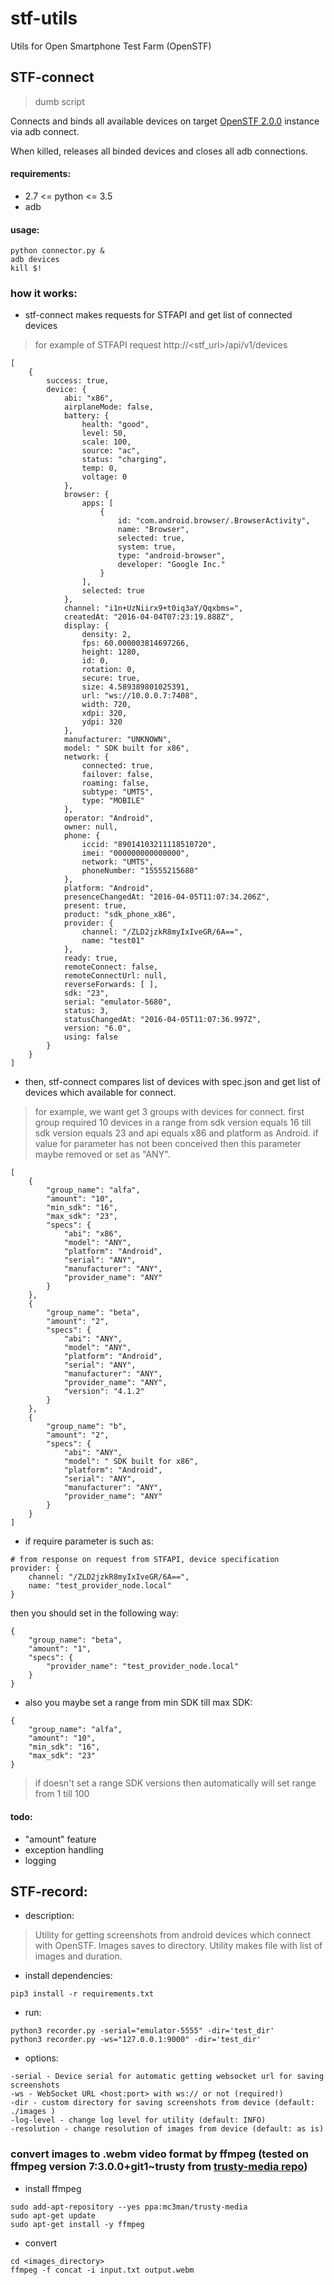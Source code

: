 # stf-utils
Utils for Open Smartphone Test Farm (OpenSTF)


## STF-connect
> dumb script

Connects and binds all available devices on target
[OpenSTF 2.0.0](https://github.com/openstf/stf/tree/2.0.0)
instance via adb connect.

When killed, releases all binded devices and closes all adb connections.

#### requirements:
* 2.7 <= python <= 3.5
* adb

#### usage:
```
python connector.py &
adb devices
kill $!
```

### how it works:
- stf-connect makes requests for STFAPI and get list of connected devices

>for example of STFAPI request http://<stf_url>/api/v1/devices

```
[
    {
        success: true,
        device: {
            abi: "x86",
            airplaneMode: false,
            battery: {
                health: "good",
                level: 50,
                scale: 100,
                source: "ac",
                status: "charging",
                temp: 0,
                voltage: 0
            },
            browser: {
                apps: [
                    {
                        id: "com.android.browser/.BrowserActivity",
                        name: "Browser",
                        selected: true,
                        system: true,
                        type: "android-browser",
                        developer: "Google Inc."
                    }
                ],
                selected: true
            },
            channel: "i1n+UzNiirx9+t0iq3aY/Qqxbms=",
            createdAt: "2016-04-04T07:23:19.888Z",
            display: {
                density: 2,
                fps: 60.000003814697266,
                height: 1280,
                id: 0,
                rotation: 0,
                secure: true,
                size: 4.589389801025391,
                url: "ws://10.0.0.7:7408",
                width: 720,
                xdpi: 320,
                ydpi: 320
            },
            manufacturer: "UNKNOWN",
            model: " SDK built for x86",
            network: {
                connected: true,
                failover: false,
                roaming: false,
                subtype: "UMTS",
                type: "MOBILE"
            },
            operator: "Android",
            owner: null,
            phone: {
                iccid: "89014103211118510720",
                imei: "000000000000000",
                network: "UMTS",
                phoneNumber: "15555215680"
            },
            platform: "Android",
            presenceChangedAt: "2016-04-05T11:07:34.206Z",
            present: true,
            product: "sdk_phone_x86",
            provider: {
                channel: "/ZLD2jzkR8myIxIveGR/6A==",
                name: "test01"
            },
            ready: true,
            remoteConnect: false,
            remoteConnectUrl: null,
            reverseForwards: [ ],
            sdk: "23",
            serial: "emulator-5680",
            status: 3,
            statusChangedAt: "2016-04-05T11:07:36.997Z",
            version: "6.0",
            using: false
        }
    }
]
```

- then, stf-connect compares list of devices with spec.json and get list of devices which available for connect.

>for example, we want get 3 groups with devices for connect. 
>first group required 10 devices in a range from sdk version equals 16 till sdk version equals 23 and api equals x86 and platform as Android.
>if value for parameter has not been conceived then this parameter maybe removed or set as "ANY".

```
[
    {
        "group_name": "alfa",
        "amount": "10",
        "min_sdk": "16",
        "max_sdk": "23",
        "specs": {
            "abi": "x86",
            "model": "ANY",
            "platform": "Android",
            "serial": "ANY",
            "manufacturer": "ANY",
            "provider_name": "ANY"
        }
    },
    {
        "group_name": "beta",
        "amount": "2",
        "specs": {
            "abi": "ANY",
            "model": "ANY",
            "platform": "Android",
            "serial": "ANY",
            "manufacturer": "ANY",
            "provider_name": "ANY",
            "version": "4.1.2"
        }
    },
    {
        "group_name": "b",
        "amount": "2",
        "specs": {
            "abi": "ANY",
            "model": " SDK built for x86",
            "platform": "Android",
            "serial": "ANY",
            "manufacturer": "ANY",
            "provider_name": "ANY"
        }
    }
]
```
- if require parameter is such as:
```
# from response on request from STFAPI, device specification
provider: {
    channel: "/ZLD2jzkR8myIxIveGR/6A==",
    name: "test_provider_node.local"
}
```
then you should set in the following way:
```
{
    "group_name": "beta",
    "amount": "1",
    "specs": {
        "provider_name": "test_provider_node.local"
    }
}
```
- also you maybe set a range from min SDK till max SDK:
```
{
    "group_name": "alfa",
    "amount": "10",
    "min_sdk": "16",
    "max_sdk": "23"
}
```
> if doesn't set a range SDK versions then automatically will set range from 1 till 100


#### todo:
* "amount" feature
* exception handling
* logging



## STF-record:
- description:
> Utility for getting screenshots from android devices which connect with OpenSTF. Images saves to directory. Utility makes file with list of images and duration.

- install dependencies:
```
pip3 install -r requirements.txt
```
- run:
```
python3 recorder.py -serial="emulator-5555" -dir='test_dir'
python3 recorder.py -ws="127.0.0.1:9000" -dir='test_dir'
```
- options:
```
-serial - Device serial for automatic getting websocket url for saving screenshots
-ws - WebSocket URL <host:port> with ws:// or not (required!)  
-dir - custom directory for saving screenshots from device (default: ./images )
-log-level - change log level for utility (default: INFO)
-resolution - change resolution of images from device (default: as is)
```

### convert images to .webm video format by ffmpeg (tested on ffmpeg version 7:3.0.0+git1~trusty from [trusty-media repo](https://launchpad.net/~mc3man/+archive/ubuntu/trusty-media))
- install ffmpeg
```
sudo add-apt-repository --yes ppa:mc3man/trusty-media
sudo apt-get update
sudo apt-get install -y ffmpeg
```
- convert
```
cd <images_directory>
ffmpeg -f concat -i input.txt output.webm
```

